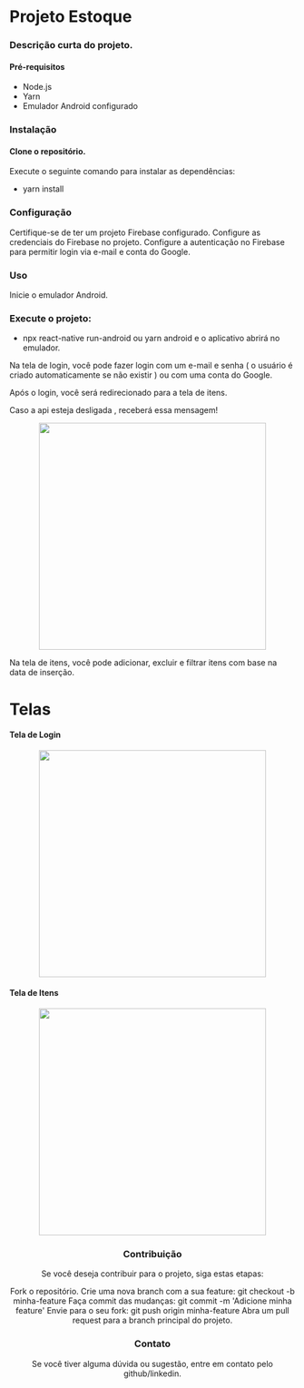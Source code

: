 # Projeto Estoque

### Descrição curta do projeto.

#### Pré-requisitos
* Node.js
* Yarn
* Emulador Android configurado
### Instalação

#### Clone o repositório.

Execute o seguinte comando para instalar as dependências:

* yarn install

### Configuração

Certifique-se de ter um projeto Firebase configurado. 
Configure as credenciais do Firebase no projeto.
Configure a autenticação no Firebase para permitir login via e-mail e conta do Google.

### Uso

Inicie o emulador Android.

### Execute o projeto:

* npx react-native run-android ou yarn android e o aplicativo abrirá no emulador.

Na tela de login, você pode fazer login com um e-mail e senha ( o usuário é criado automaticamente se não existir ) ou com uma conta do Google.

Após o login, você será redirecionado para a tela de itens.

Caso a api esteja desligada , receberá essa mensagem!

<div align="center">
    <img src="https://github.com/andersuther/Project/assets/108153983/8be0e172-351b-4cfe-b75f-bb71d99ed416)" width="400px" />
</div>

Na tela de itens, você pode adicionar, excluir e filtrar itens com base na data de inserção.

# Telas

#### Tela de Login

<div align="center">
    <img src="https://github.com/andersuther/Project/assets/108153983/2a2aab4e-2d38-409a-bdff-58f8a13010c6" width="400px" />
</div>
    
#### Tela de Itens

<div align="center">
    <img src="https://github.com/andersuther/Project/assets/108153983/19f02835-1772-4168-94af-a22fa0aa1053" width=400px" />
<div align="center">

### Contribuição

Se você deseja contribuir para o projeto, siga estas etapas:

Fork o repositório.
Crie uma nova branch com a sua feature: git checkout -b minha-feature
Faça commit das mudanças: git commit -m 'Adicione minha feature'
Envie para o seu fork: git push origin minha-feature
Abra um pull request para a branch principal do projeto.

### Contato

Se você tiver alguma dúvida ou sugestão, entre em contato pelo github/linkedin.
